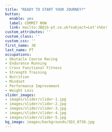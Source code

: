 ```yaml
---
title: "READY TO START YOUR JOURNEY?"
button:
  enable: yes
  label: COMMIT NOW
  link: mailto:JB@jb-pt.co.uk?subject=Let's%Go!
custom_attributes: ''
custom_class: ''
custom_css: ''
first_name: JB
last_name: PT
occupations:
- Obstacle Course Racing
- Endurance Running
- Cross Functional Fitness
- Strength Training
- Nutrition
- Mindset
- Performance Improvement
- Weight Loss
slider_images:
- images/slider/slider-1.jpg
- images/slider/slider-2.jpg
- images/slider/slider-3.jpg
- images/slider/slider-4.jpg
- images/slider/slider-5.jpg
bg_image: images/backgrounds/5D3_0738.jpg
---
```


